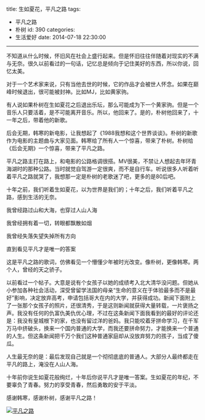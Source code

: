 title: 生如夏花，平凡之路
tags:
  - 平凡之路
  - 朴树
id: 390
categories:
  - 生活爱好
date: 2014-07-18 22:30:00
---

不知道从什么时候，怀旧风在社会上盛行起来。但是怀旧往往伴随着对现实的不满与无奈。很久以前看过的一句话，记忆总是倾向于记住美好的东西，所以你说，回忆太美。

对于一个艺术家来说，只有当他去世的时候，它的作品才会被世人怀念。如果在巅峰时候退出，很可能被封神。比如MJ，比如黄家驹。

有人说如果朴树在生如夏花之后退出乐坛，那么可能成为下一个黄家驹。但是一个音乐人只要活着，是不可能离开音乐。所以，他回来了。是的，朴树他回来了，十一年之后，带着他的新歌。

<!--more-->

后会无期，韩寒的新电影，让我想起了《1988我想和这个世界谈谈》。朴树的新歌作为电影的主题曲与大家见面。韩寒给了所有人一个惊喜，带来了朴树。朴树给《后会无期》一个惊喜，带来了平凡之路。

平凡之路主打在路上，和电影的公路格调很搭。MV很美，不禁让人想起去年环青海湖时的那种公路。当时就觉自驾游一定很爽，而不是自行车。听说很多人听着听着平凡之路就哭了，我想那一定是朴树的老歌迷了吧，更多的是80后吧。

十年之前，我们听着生如夏花，以为世界是我们的；十年之后，我们听着平凡之路，感到生活的无奈。

我曾经路过山和大海，也穿过人山人海

我曾经拥有着一切，转眼都飘散如烟

我曾经失落失望失掉所有方向

直到看见平凡才是唯一的答案

这是平凡之路的歌词，仿佛看见一个懵懂少年被时光改变。像朴树，更像韩寒。两个人，曾经的天之骄子。

以前看过一个帖子。大意是说有个女孩子以她的成绩考入北大清华没问题。但她从小参加各种社会活动，深受曾留学法国的母亲“生命的意义在于体验最多而不是最好”影响，决定放弃高考，申请包括哥大在内的大学，并获得成功。新闻下面附上了一张那个女孩子的照片，还很清秀，于是这则新闻就获得大量转载，一片褒扬之声。我没有任何的仇富仇美仇优心理，不过在这条新闻下面我看到的最好的评论还是：我没有皇城根下的家，也没有留过洋的爸妈。我只能咬着牙拼命学习，在千军万马中挤破头，换来一个国内普通的大学，而我还要拼命努力，才能换来一个普通的人生。但这条新闻把千万个我们这种普通家庭却从没放弃努力的孩子，当成了傻瓜。

人生最无奈的是：最后发现自己就是一个彻彻底底的普通人。大部分人最终都走在平凡的路上，淹没在人山人海。

十年前你说生如夏花般绚烂，十年后你说平凡才是唯一答案。生如夏花的年纪，不要辜负了青春。努力的享受青春，然后勇敢的安于平淡。

感谢韩寒，感谢朴树，感谢平凡之路！

[![平凡之路](http://www.legendtkl.com/wp-content/uploads/2014/07/平凡之路.png)](http://www.legendtkl.com/wp-content/uploads/2014/07/平凡之路.png)